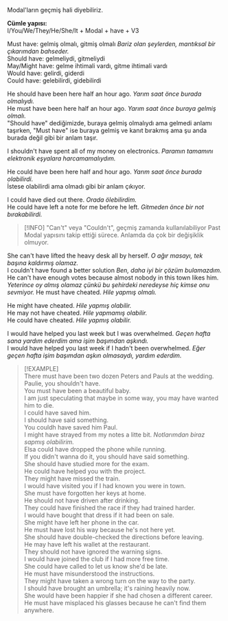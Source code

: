 Modal'ların geçmiş hali diyebiliriz.  

**Cümle yapısı:**  
I/You/We/They/He/She/It + Modal + have + V3  

Must have: gelmiş olmalı, gitmiş olmalı *Bariz olan şeylerden, mantıksal bir çıkarımdan bahseder.*  
Should have: gelmeliydi, gitmeliydi  
May/Might have: gelme ihtimali vardı, gitme ihtimali vardı  
Would have: gelirdi, giderdi  
Could have: gelebilirdi, gidebilirdi  

He should have been here half an hour ago. *Yarım saat önce burada olmalıydı.*  
He must have been here half an hour ago. *Yarım saat önce buraya gelmiş olmalı.*  
"Should have" dediğimizde, buraya gelmiş olmalıydı ama gelmedi anlamı taşırken, "Must have" ise buraya gelmiş ve kanıt bırakmış ama şu anda burada değil gibi bir anlam taşır.  

I shouldn't have spent all of my money on electronics. *Paramın tamamını elektronik eşyalara harcamamalıydım.*  

He could have been here half and hour ago. *Yarım saat önce burada olabilirdi.*  
İstese olabilirdi ama olmadı gibi bir anlam çıkıyor.  

I could have died out there. *Orada ölebilirdim.*  
He could have left a note for me before he left. *Gitmeden önce bir not bırakabilirdi.*  

> [!INFO] "Can't" veya "Couldn't", geçmiş zamanda kullanılabiliyor Past Modal yapısını takip ettiği sürece. Anlamda da çok bir değişiklik olmuyor.  

She can't have lifted the heavy desk all by herself. *O ağır masayı, tek başına kaldırmış olamaz.*  
I couldn't have found a better solution *Ben, daha iyi bir çözüm bulamazdım.*  
He can't have enough votes because almost nobody in this town likes him. *Yeterince oy almış olamaz çünkü bu şehirdeki neredeyse hiç kimse onu sevmiyor.* He must have cheated. *Hile yapmış olmalı.*  

He might have cheated. *Hile yapmış olabilir.*  
He may not have cheated. *Hile yapmamış olabilir.*  
He could have cheated. *Hile yapmış olabilir.*  

I would have helped you last week but I was overwhelmed. *Geçen hafta sana yardım ederdim ama işim başımdan aşkındı.*  
I would have helped you last week if I hadn't been overwhelmed. *Eğer geçen hafta işim başımdan aşkın olmasaydı, yardım ederdim.*  

> [!EXAMPLE]  
> There must have been two dozen Peters and Pauls at the wedding.  
> Paulie, you shouldn't have.  
> You must have been a beautiful baby.  
> I am just speculating that maybe in some way, you may have wanted him to die.  
> I could have saved him.  
> I should have said something.  
> You couldh have saved him Paul.  
> I might have strayed from my notes a litte bit. *Notlarımdan biraz sapmış olabilirim.*  
> Elsa could have dropped the phone while running.  
> If you didn't wanna do it, you should have said something.  
> She should have studied more for the exam.  
> He could have helped you with the project.  
> They might have missed the train.  
> I would have visited you if I had known you were in town.  
> She must have forgotten her keys at home.  
> He should not have driven after drinking.  
> They could have finished the race if they had trained harder.  
> I would have bought that dress if it had been on sale.  
> She might have left her phone in the car.  
> He must have lost his way because he's not here yet.  
> She should have double-checked the directions before leaving.  
> He may have left his wallet at the restaurant.  
> They should not have ignored the warning signs.  
> I would have joined the club if I had more free time.  
> She could have called to let us know she'd be late.  
> He must have misunderstood the instructions.  
> They might have taken a wrong turn on the way to the party.  
> I should have brought an umbrella; it's raining heavily now.  
> She would have been happier if she had chosen a different career.  
> He must have misplaced his glasses because he can't find them anywhere.  